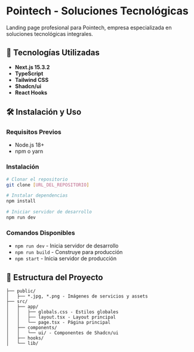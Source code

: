 # Pointech - Soluciones Tecnológicas

Landing page profesional para Pointech, empresa especializada en soluciones tecnológicas integrales.

## 🚀 Tecnologías Utilizadas

- **Next.js 15.3.2** 
- **TypeScript** 
- **Tailwind CSS** 
- **Shadcn/ui** 
- **React Hooks** 

## 🛠️ Instalación y Uso

### Requisitos Previos
- Node.js 18+ 
- npm o yarn

### Instalación
```bash
# Clonar el repositorio
git clone [URL_DEL_REPOSITORIO]

# Instalar dependencias
npm install

# Iniciar servidor de desarrollo
npm run dev
```

### Comandos Disponibles
- `npm run dev` - Inicia servidor de desarrollo
- `npm run build` - Construye para producción
- `npm start` - Inicia servidor de producción

## 📁 Estructura del Proyecto

```
├── public/
│   ├── *.jpg, *.png - Imágenes de servicios y assets
├── src/
│   ├── app/
│   │   ├── globals.css - Estilos globales
│   │   ├── layout.tsx - Layout principal
│   │   └── page.tsx - Página principal
│   ├── components/
│   │   └── ui/ - Componentes de Shadcn/ui
│   ├── hooks/
│   └── lib/
```


